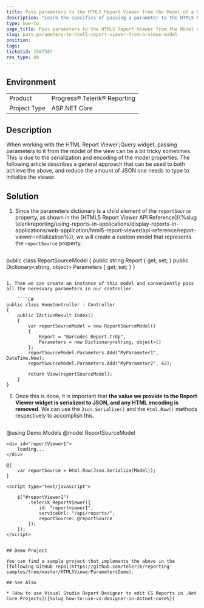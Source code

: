 ```yaml
---
title: Pass parameters to the HTML5 Report Viewer from the Model of a View
description: "Learn the specifics of passing a parameter to the HTML5 Report Viewer from the Model of a View"
type: how-to
page_title: Pass parameters to the HTML5 Report Viewer from the Model of a View
slug: pass-parameters-to-html5-report-viewer-from-a-views-model
position: 
tags: 
ticketid: 1587587
res_type: kb
---
```


## Environment
<table>
	<tbody>
		<tr>
			<td>Product</td>
			<td>Progress® Telerik® Reporting</td>
		</tr>
		<tr>
			<td>Project Type</td>
			<td>ASP.NET Core</td>
		</tr>
	</tbody>
</table>


## Description
When working with the HTML Report Viewer jQuery widget, passing parameters to it from the model of the view can be a bit tricky sometimes. This is due to the serialization and encoding of the model properties. 
The following article describes a general approach that can be used to both achieve the above, and reduce the amount of JSON one needs to type to initialize the viewer.

## Solution
1. Since the parameters dictionary is a child element of the `reportSource` property, as shown in the [HTML5 Report Viewer API Reference]({%slug telerikreporting/using-reports-in-applications/display-reports-in-applications/web-application/html5-report-viewer/api-reference/report-viewer-initialization%}), we will create a custom model that represents the `reportSource` property.

	````C#
public class ReportSourceModel
{
	public string Report { get; set; }
	public Dictionary<string, object> Parameters { get; set; }
}
````

1. Then we can create an instance of this model and conveniently pass all the necessary parameters in our controller

	````C#
public class HomeController : Controller
{
	public IActionResult Index()
	{
		var reportSourceModel = new ReportSourceModel()
		{
			Report = "Barcodes Report.trdp",
			Parameters = new Dictionary<string, object>()
		};
		reportSourceModel.Parameters.Add("MyParameter1", DateTime.Now);
		reportSourceModel.Parameters.Add("MyParameter2", 42);
	
		return View(reportSourceModel);
	}
}
````


1. Once this is done, it is important that **the value we provide to the Report Viewer widget is serialized to JSON, and any HTML encoding is removed**. We can use the `Json.Serialize()` and the `Html.Raw()` methods respectively to accomplish this.

	````HTML
@using Demo.Models
	@model ReportSourceModel

	<div id="reportViewer1">
		loading...
	</div>

	@{
		var reportSource = Html.Raw(Json.Serialize(Model));
	}

	<script type="text/javascript">

		$("#reportViewer1")
			.telerik_ReportViewer({
				id: "reportviewer1",
				serviceUrl: "/api/reports/",
				reportSource: @reportSource
			});
		});
	</script>
````

## Demo Project

You can find a sample project that implements the above in the [following GitHub repo](https://github.com/telerik/reporting-samples/tree/master/HTML5ViewerParametersDemo).

## See Also

* [How to use Visual Studio Report Designer to edit CS Reports in .Net Core Projects]({%slug how-to-use-vs-designer-in-dotnet-core%})
